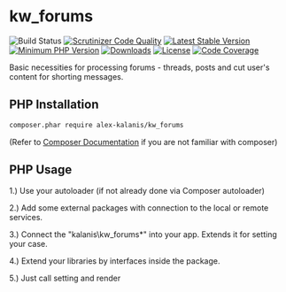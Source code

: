 # kw_forums

![Build Status](https://github.com/alex-kalanis/kw_forums/actions/workflows/code_checks.yml/badge.svg)
[![Scrutinizer Code Quality](https://scrutinizer-ci.com/g/alex-kalanis/kw_forums/badges/quality-score.png?b=master)](https://scrutinizer-ci.com/g/alex-kalanis/kw_forums/?branch=master)
[![Latest Stable Version](https://poser.pugx.org/alex-kalanis/kw_forums/v/stable.svg?v=1)](https://packagist.org/packages/alex-kalanis/kw_forums)
[![Minimum PHP Version](https://img.shields.io/badge/php-%3E%3D%207.4-8892BF.svg)](https://php.net/)
[![Downloads](https://img.shields.io/packagist/dt/alex-kalanis/kw_forums.svg?v1)](https://packagist.org/packages/alex-kalanis/kw_forums)
[![License](https://poser.pugx.org/alex-kalanis/kw_forums/license.svg?v=1)](https://packagist.org/packages/alex-kalanis/kw_forums)
[![Code Coverage](https://scrutinizer-ci.com/g/alex-kalanis/kw_forums/badges/coverage.png?b=master&v=1)](https://scrutinizer-ci.com/g/alex-kalanis/kw_forums/?branch=master)

Basic necessities for processing forums - threads, posts and cut user's content
for shorting messages.

## PHP Installation

```bash
composer.phar require alex-kalanis/kw_forums
```

(Refer to [Composer Documentation](https://github.com/composer/composer/blob/master/doc/00-intro.md#introduction) if you are not
familiar with composer)


## PHP Usage

1.) Use your autoloader (if not already done via Composer autoloader)

2.) Add some external packages with connection to the local or remote services.

3.) Connect the "kalanis\kw_forums\*" into your app. Extends it for setting your case.

4.) Extend your libraries by interfaces inside the package.

5.) Just call setting and render
